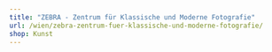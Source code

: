 ```yaml
---
title: "ZEBRA - Zentrum für Klassische und Moderne Fotografie"
url: /wien/zebra-zentrum-fuer-klassische-und-moderne-fotografie/
shop: Kunst
---
```


